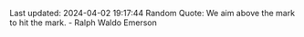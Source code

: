 Last updated: 2024-04-02 19:17:44
Random Quote: We aim above the mark to hit the mark. - Ralph Waldo Emerson